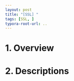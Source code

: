 ```yaml
---
layout: post
title: "[SSL] "
tags: [SSL, ]
typora-root-url: ..
---
```


# 1. Overview


# 2. Descriptions

